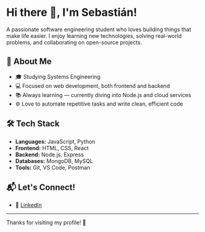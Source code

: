 <!--
**SebaGossos/SebaGossos** is a ✨ _special_ ✨ repository because its `README.md` (this file) appears on your GitHub profile.

Here are some ideas to get you started:

- 🔭 I’m currently working on ...
- 🌱 I’m currently learning ...
- 👯 I’m looking to collaborate on ...
- 🤔 I’m looking for help with ...
- 💬 Ask me about ...
- 📫 How to reach me: ...
- 😄 Pronouns: ...
- ⚡ Fun fact: ...
-->
# Hi there 👋, I'm Sebastián!

A passionate software engineering student who loves building things that make life easier. I enjoy learning new technologies, solving real-world problems, and collaborating on open-source projects.

## 🚀 About Me

- 🎓 Studying Systems Engineering  
- 💻 Focused on web development, both frontend and backend  
- 📚 Always learning — currently diving into Node.js and cloud services  
- ⚙️ Love to automate repetitive tasks and write clean, efficient code

## 🛠 Tech Stack

- **Languages:** JavaScript, Python
- **Frontend:** HTML, CSS, React  
- **Backend:** Node.js, Express  
- **Databases:** MongoDB, MySQL  
- **Tools:** Git, VS Code, Postman
<!--
## 📈 GitHub Stats
![Wini's GitHub stats](https://github-readme-stats.vercel.app/api?username=wini&show_icons=true&theme=radical)
-->
## 📬 Let's Connect!

- 💼 [LinkedIn](www.linkedin.com/in/sebastián-gossos-a70989180)
<!--
- 🌐 [Portfolio](https://your-portfolio-link.com) *(if you have one)*  
- 📧 Reach me at: your-email@example.com
-->

---

Thanks for visiting my profile! 🙌
